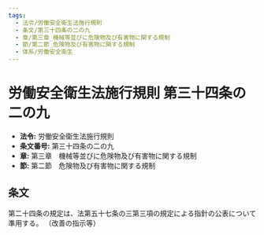 ```yaml
---
tags:
  - 法令/労働安全衛生法施行規則
  - 条文/第三十四条の二の九
  - 章/第三章_機械等並びに危険物及び有害物に関する規制
  - 節/第二節_危険物及び有害物に関する規制
  - 体系/労働安全衛生
---
```

# 労働安全衛生法施行規則 第三十四条の二の九

- **法令:** 労働安全衛生法施行規則
- **条文番号:** 第三十四条の二の九
- **章:** 第三章　機械等並びに危険物及び有害物に関する規制
- **節:** 第二節　危険物及び有害物に関する規制

## 条文
第二十四条の規定は、法第五十七条の三第三項の規定による指針の公表について準用する。
（改善の指示等）

